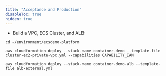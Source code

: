 ```yaml
---
title: "Acceptance and Production"
disableToc: true
hidden: true
---
```


- Build a VPC, ECS Cluster, and ALB:
 
```
cd ~/environment/ecsdemo-platform

aws cloudformation deploy --stack-name container-demo --template-file cluster-ec2-private-vpc.yml --capabilities CAPABILITY_IAM

aws cloudformation deploy --stack-name container-demo-alb --template-file alb-external.yml
```

